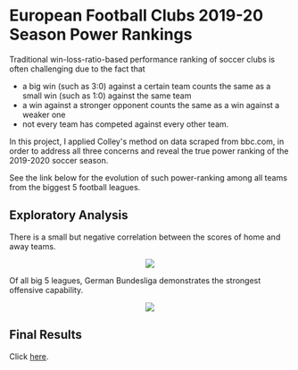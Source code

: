 # European Football Clubs 2019-20 Season Power Rankings

Traditional win-loss-ratio-based performance ranking of soccer clubs is often challenging due to the fact that
* a big win (such as 3:0) against a certain team counts the same as a small win (such as 1:0) against the same team 
* a win against a stronger opponent counts the same as a win against a weaker one 
* not every team has competed against every other team. 

In this project, I applied Colley's method on data scraped from bbc.com, in order to address all three concerns and reveal the true power ranking of the 2019-2020 soccer season.

See the link below for the evolution of such power-ranking among all teams from the biggest 5 football leagues.

## Exploratory Analysis

There is a small but negative correlation between the scores of home and away teams.

<div align="center">
  <img src="https://shawenyao.github.io/R/output/data_incubator/plot1.svg">
</div>

Of all big 5 leagues, German Bundesliga demonstrates the strongest offensive capability.
<div align="center">
  <img src="https://shawenyao.github.io/R/output/data_incubator/plot2.svg">
</div>

## Final Results

Click [here](https://www.shawenyao.com/European-Football-Clubs-2019-20-Season-Power-Rankings/).
